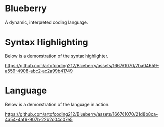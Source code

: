 # Blueberry
A dynamic, interpreted coding language.

# Syntax Highlighting
Below is a demonstration of the syntax highlighter.

https://github.com/artofcoding212/Blueberry/assets/166761070/7ba04659-a559-4908-abc2-ac2a99b41749

# Language
Below is a demonstration of the language in action.

https://github.com/artofcoding212/Blueberry/assets/166761070/21d8b8ca-4a54-4af6-907b-22b2c04c07e5
